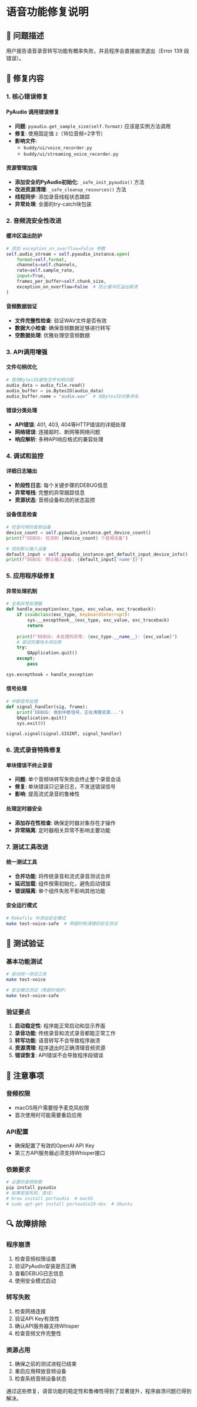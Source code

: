 # 语音功能修复说明

## 🐛 问题描述

用户报告语音录音转写功能有概率失败，并且程序会直接崩溃退出（Error 139 段错误）。

## 🔧 修复内容

### 1. 核心错误修复

#### PyAudio 调用错误修复
- **问题**: `pyaudio.get_sample_size(self.format)` 应该是实例方法调用
- **修复**: 使用固定值 `2`（16位音频=2字节）
- **影响文件**:
  - `buddy/ui/voice_recorder.py`
  - `buddy/ui/streaming_voice_recorder.py`

#### 资源管理加强
- **添加安全的PyAudio初始化**: `_safe_init_pyaudio()` 方法
- **改进资源清理**: `_safe_cleanup_resources()` 方法
- **线程同步**: 添加录音线程状态跟踪
- **异常处理**: 全面的try-catch块包装

### 2. 音频流安全性改进

#### 缓冲区溢出防护
```python
# 添加 exception_on_overflow=False 参数
self.audio_stream = self.pyaudio_instance.open(
    format=self.format,
    channels=self.channels,
    rate=self.sample_rate,
    input=True,
    frames_per_buffer=self.chunk_size,
    exception_on_overflow=False  # 防止缓冲区溢出崩溃
)
```

#### 音频数据验证
- **文件完整性检查**: 验证WAV文件是否有效
- **数据大小检查**: 确保音频数据足够进行转写
- **空数据处理**: 优雅处理空音频数据

### 3. API调用增强

#### 文件句柄优化
```python
# 使用BytesIO避免文件句柄问题
audio_data = audio_file.read()
audio_buffer = io.BytesIO(audio_data)
audio_buffer.name = "audio.wav"  # 给BytesIO对象命名
```

#### 错误分类处理
- **API错误**: 401, 403, 404等HTTP错误的详细处理
- **网络错误**: 连接超时、断网等网络问题
- **响应解析**: 多种API响应格式的兼容处理

### 4. 调试和监控

#### 详细日志输出
- **阶段性日志**: 每个关键步骤的DEBUG信息
- **异常堆栈**: 完整的异常跟踪信息
- **资源状态**: 音频设备和流的状态监控

#### 设备信息检查
```python
# 检查可用的音频设备
device_count = self.pyaudio_instance.get_device_count()
print(f"DEBUG: 检测到 {device_count} 个音频设备")

# 找到默认输入设备
default_input = self.pyaudio_instance.get_default_input_device_info()
print(f"DEBUG: 默认输入设备: {default_input['name']}")
```

### 5. 应用程序级修复

#### 异常处理机制
```python
# 全局异常处理器
def handle_exception(exc_type, exc_value, exc_traceback):
    if issubclass(exc_type, KeyboardInterrupt):
        sys.__excepthook__(exc_type, exc_value, exc_traceback)
        return
    
    print(f"DEBUG: 未处理的异常: {exc_type.__name__}: {exc_value}")
    # 尝试优雅地关闭应用
    try:
        QApplication.quit()
    except:
        pass

sys.excepthook = handle_exception
```

#### 信号处理
```python
# 中断信号处理
def signal_handler(sig, frame):
    print('DEBUG: 收到中断信号，正在清理资源...')
    QApplication.quit()
    sys.exit(0)

signal.signal(signal.SIGINT, signal_handler)
```

### 6. 流式录音特殊修复

#### 单块错误不终止录音
- **问题**: 单个音频块转写失败会终止整个录音会话
- **修复**: 单块错误只记录日志，不发送错误信号
- **影响**: 提高流式录音的鲁棒性

#### 处理定时器安全
- **添加存在性检查**: 确保定时器对象存在才操作
- **异常隔离**: 定时器相关异常不影响主要功能

### 7. 测试工具改进

#### 统一测试工具
- **合并功能**: 将传统录音和流式录音测试合并
- **延迟加载**: 组件按需初始化，避免启动错误
- **错误隔离**: 单个组件失败不影响其他功能

#### 安全运行模式
```bash
# Makefile 中添加安全模式
make test-voice-safe  # 带超时和清理的安全测试
```

## 🧪 测试验证

### 基本功能测试
```bash
# 启动统一测试工具
make test-voice

# 安全模式测试（带超时保护）
make test-voice-safe
```

### 验证要点
1. **启动稳定性**: 程序能正常启动和显示界面
2. **录音功能**: 传统录音和流式录音都能正常工作
3. **转写功能**: 语音转写不会导致程序崩溃
4. **资源清理**: 程序退出时正确清理音频资源
5. **错误恢复**: API错误不会导致程序段错误

## 📝 注意事项

### 音频权限
- macOS用户需要授予麦克风权限
- 首次使用时可能需要重启应用

### API配置
- 确保配置了有效的OpenAI API Key
- 第三方API服务器必须支持Whisper接口

### 依赖要求
```bash
# 必要的音频依赖
pip install pyaudio
# 如果安装失败，尝试:
# brew install portaudio  # macOS
# sudo apt-get install portaudio19-dev  # Ubuntu
```

## 🔍 故障排除

### 程序崩溃
1. 检查音频权限设置
2. 验证PyAudio安装是否正确
3. 查看DEBUG日志信息
4. 使用安全模式启动

### 转写失败
1. 检查网络连接
2. 验证API Key有效性
3. 确认API服务器支持Whisper
4. 检查音频文件完整性

### 资源占用
1. 确保之前的测试进程已结束
2. 重启应用释放音频设备
3. 检查系统音频设备状态

通过这些修复，语音功能的稳定性和鲁棒性得到了显著提升，程序崩溃问题已得到解决。 
